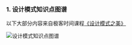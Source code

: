 ### 1. 设计模式知识点图谱
以下大部分内容来自极客时间课程[《设计模式之美》](http://gk.link/a/10jAp)

![设计模式知识点图谱](https://static001.geekbang.org/resource/image/bd/0a/bdc5e66fe65d4801ebe32e96c813e20a.png)
